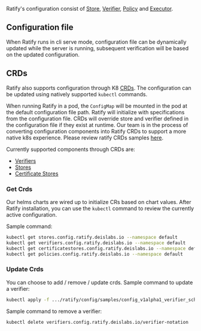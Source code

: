 Ratify's configuration consist of [Store](store.md), [Verifier](verifier.md), [Policy](policy-provider.md) and [Executor](executor.md). 

## Configuration file
When Ratify runs in cli serve mode, configuration file can be dynamically updated while the server is running, subsequent verification will be based on the updated configuration.

## CRDs
Ratify also supports configuration through K8 [CRDs](https://kubernetes.io/docs/concepts/extend-kubernetes/api-extension/custom-resources/). The configuration can be updated using natively supported `kubectl` commands.

When running Ratify in a pod, the `ConfigMap` will be mounted in the pod at the default configuration file path. Ratify will initialize with specifications from the configuration file. CRDs will override store and verifier defined in the configuration file if they exist at runtime. Our team is in the process of converting configuration components into Ratify CRDs to support a more native k8s experience. Please review ratify CRDs samples [here](../config/samples/).

Currently supported components through CRDs are:

- [Verifiers](../docs/reference/crds/verifiers.md)
- [Stores](../docs/reference/crds/stores.md.md)
- [Certificate Stores](../docs/reference/crds/certificate-stores.md)

### Get Crds
Our helms charts are wired up to initialize CRs based on chart values. 
After Ratify installation, you can use the `kubectl` command to review the currently active configuration.

Sample command:
```bash
kubectl get stores.config.ratify.deislabs.io --namespace default
kubectl get verifiers.config.ratify.deislabs.io --namespace default
kubectl get certificatestores.config.ratify.deislabs.io --namespace default
kubectl get policies.config.ratify.deislabs.io --namespace default
```
### Update Crds
You can choose to add / remove / update crds. 
Sample command to update a verifier:
```bash
kubectl apply -f .../ratify/config/samples/config_v1alpha1_verifier_schemavalidator.yaml
```
Sample command to remove a verifier:
```bash
kubectl delete verifiers.config.ratify.deislabs.io/verifier-notation 
```